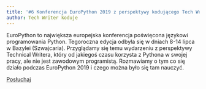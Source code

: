 ```yaml
---
title: '#6 Konferencja EuroPython 2019 z perspektywy kodującego Tech Writera'
author: Tech Writer koduje
---
```


EuroPython to największa europejska konferencja poświęcona językowi
programowania Python. Tegoroczna edycja odbyła się w dniach 8-14 lipca w Bazylei
(Szwajcaria). Przyglądamy się temu wydarzeniu z perspektywy Technical Writera,
który od jakiegoś czasu korzysta z Pythona w swojej pracy, ale nie jest
zawodowym programistą. Rozmawiamy o tym co się działo podczas EuroPython 2019 i
czego można było się tam nauczyć.

<a class="listenButton pixelButton" href="https://anchor.fm/docdeveloper/episodes/6-Konferencja-EuroPython-2019-z-perspektywy-kodujcego-Tech-Writera-e4tons/a-akl07j" target="_blank" rel="noopener noreferrer">Posłuchaj</a>
